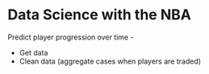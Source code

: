 # Data Science with the NBA

Predict player progression over time - 

- Get data
- Clean data (aggregate cases when players are traded)

